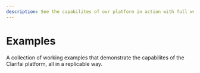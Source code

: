 ```yaml
---
description: See the capabilites of our platform in action with full working examples.
---
```


# Examples

A collection of working examples that demonstrate the capabilites of the Clarifai platform, all in a replicable way.
